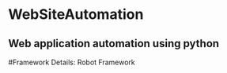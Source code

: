 # WebSiteAutomation

## Web application automation using python 

#Framework Details:
Robot Framework
